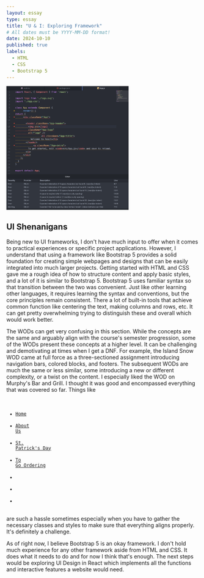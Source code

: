 ```yaml
---
layout: essay
type: essay
title: "U & I: Exploring Framework"
# All dates must be YYYY-MM-DD format!
date: 2024-10-10
published: true
labels:
  - HTML
  - CSS
  - Bootstrap 5
---
```


<div class="text-center p-4">
  <img width="320px" src="../img/eslintimg.png" class="img-thumbnail" >
</div> 

## UI Shenanigans

Being new to UI frameworks, I don't have much input to offer when it comes to practical experiences or specific project applications. However, I understand that using a framework like Bootstrap 5 provides a solid foundation for creating simple webpages and designs that can be easily integrated into much larger projects. Getting started with HTML and CSS gave me a rough idea of how to structure content and apply basic styles, and a lot of it is similar to Bootstrap 5. Bootstrap 5 uses familiar syntax so that transition between the two was convenient. Just like other learning other languages, it requires learning the syntax and conventions, but the core principles remain consistent. There a lot of built-in tools that achieve common function like centering the text, making columns and rows, etc. It can get pretty overwhelming trying to distinguish these and overall which would work better. 

The WODs can get very confusing in this section. While the concepts are the same and arguably align with the course's semester progression, some of the WODs present these concepts at a higher level. It can be challenging and demotivating at times when I get a DNF. For example, the Island Snow WOD came at full force as a three-sectioned assignment introducing navigation bars, colored blocks, and footers. The subsequent WODs are much the same or less similar, some introducing a new or different complexity, or a twist on the content. I especially liked the WOD on Murphy's Bar and Grill. I thought it was good and encompassed everything that was covered so far. Things like  
<code>    <ul class="nav justify-content-end" id="topMenu">
        <li class="nav-item" style="margin-right: 20px;"><a class="nav-link" href="#">Home</a></li>
        <li class="nav-item" style="margin-right: 20px;"><a class="nav-link" href="#">About Us</a></li>
        <li class="nav-item" style="margin-right: 20px;"><a class="nav-link" href="#">St. Patrick's Day</a></li>
        <li class="nav-item" style="margin-right: 20px;"><a class="nav-link" href="#">To Go Ordering</a></li>
        <li class="nav-item" style="margin-right: 20px;"><a class="nav-link" href="#"><i class="bi bi-instagram p-1"></i></a></li>
        <li class="nav-item" style="margin-right: 20px;"><a class="nav-link" href="#"><i class="bi bi-facebook p-1"></i></a></li>
        <li class="nav-item" style="margin-right: 20px;"><a class="nav-link" href="#"><i class="bi bi-twitter p-1"></i></a></li>
            </ul></code>
are such a hassle sometimes especially when you have to gather the necessary classes and styles to make sure that everything aligns properly. It's definitely a challenge.

As of right now, I believe Bootstrap 5 is an okay framework. I don't hold much experience for any other framework aside from HTML and CSS. It does what it needs to do and for now I think that's enough. The next steps would be exploring UI Design in React which implements all the functions and interactive features a website would need. 
